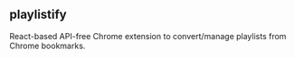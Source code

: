 ## playlistify

React-based API-free Chrome extension to convert/manage playlists from Chrome bookmarks. 